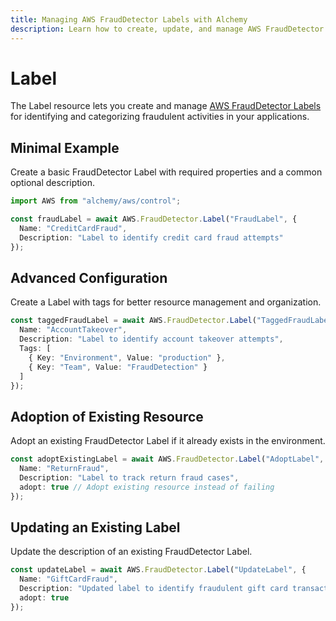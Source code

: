 ```yaml
---
title: Managing AWS FraudDetector Labels with Alchemy
description: Learn how to create, update, and manage AWS FraudDetector Labels using Alchemy Cloud Control.
---
```


# Label

The Label resource lets you create and manage [AWS FraudDetector Labels](https://docs.aws.amazon.com/frauddetector/latest/userguide/) for identifying and categorizing fraudulent activities in your applications.

## Minimal Example

Create a basic FraudDetector Label with required properties and a common optional description.

```ts
import AWS from "alchemy/aws/control";

const fraudLabel = await AWS.FraudDetector.Label("FraudLabel", {
  Name: "CreditCardFraud",
  Description: "Label to identify credit card fraud attempts"
});
```

## Advanced Configuration

Create a Label with tags for better resource management and organization.

```ts
const taggedFraudLabel = await AWS.FraudDetector.Label("TaggedFraudLabel", {
  Name: "AccountTakeover",
  Description: "Label to identify account takeover attempts",
  Tags: [
    { Key: "Environment", Value: "production" },
    { Key: "Team", Value: "FraudDetection" }
  ]
});
```

## Adoption of Existing Resource

Adopt an existing FraudDetector Label if it already exists in the environment.

```ts
const adoptExistingLabel = await AWS.FraudDetector.Label("AdoptLabel", {
  Name: "ReturnFraud",
  Description: "Label to track return fraud cases",
  adopt: true // Adopt existing resource instead of failing
});
```

## Updating an Existing Label

Update the description of an existing FraudDetector Label.

```ts
const updateLabel = await AWS.FraudDetector.Label("UpdateLabel", {
  Name: "GiftCardFraud",
  Description: "Updated label to identify fraudulent gift card transactions",
  adopt: true
});
```